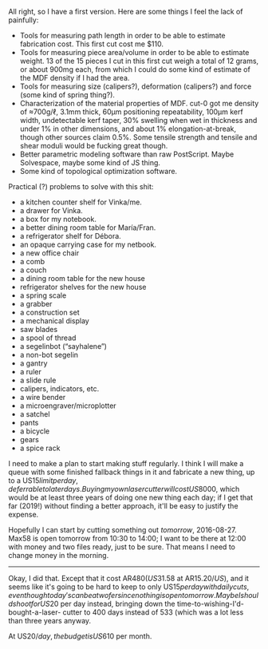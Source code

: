 All right, so I have a first version.  Here are some things I feel the
lack of painfully:

- Tools for measuring path length in order to be able to estimate
  fabrication cost.  This first cut cost me $110.
- Tools for measuring piece area/volume in order to be able to
  estimate weight.  13 of the 15 pieces I cut in this first cut weigh
  a total of 12 grams, or about 900mg each, from which I could do some
  kind of estimate of the MDF density if I had the area.
- Tools for measuring size (calipers?), deformation (calipers?) and
  force (some kind of spring thing?).
- Characterization of the material properties of MDF.  cut-0 got me
  density of ≈700g/ℓ, 3.1mm thick, 60μm positioning repeatability,
  100μm kerf width, undetectable kerf taper, 30% swelling when wet in
  thickness and under 1% in other dimensions, and about 1%
  elongation-at-break, though other sources claim 0.5%.  Some tensile
  strength and tensile and shear moduli would be fucking great though.
- Better parametric modeling software than raw PostScript.  Maybe
  Solvespace, maybe some kind of JS thing.
- Some kind of topological optimization software.

Practical (?) problems to solve with this shit:

- a kitchen counter shelf for Vinka/me.
- a drawer for Vinka.
- a box for my notebook.
- a better dining room table for María/Fran.
- a refrigerator shelf for Débora.
- an opaque carrying case for my netbook.
- a new office chair
- a comb
- a couch
- a dining room table for the new house
- refrigerator shelves for the new house
- a spring scale
- a grabber
- a construction set
- a mechanical display
- saw blades
- a spool of thread
- a segelinbot (“sayhalene”)
- a non-bot segelin
- a gantry
- a ruler
- a slide rule
- calipers, indicators, etc.
- a wire bender
- a microengraver/microplotter
- a satchel
- pants
- a bicycle
- gears
- a spice rack

I need to make a plan to start making stuff regularly.  I think I will
make a queue with some finished fallback things in it and fabricate a
new thing, up to a US$15 limit per day, deferrable to later days.
Buying my own laser cutter will cost US$8000, which would be at least
three years of doing one new thing each day; if I get that far (2019!)
without finding a better approach, it'll be easy to justify the
expense.

Hopefully I can start by cutting something out *tomorrow*, 2016-08-27.
Max58 is open tomorrow from 10:30 to 14:00; I want to be there at
12:00 with money and two files ready, just to be sure.  That means I
need to change money in the morning.

***

Okay, I did that.  Except that it cost AR$480 (US$31.58 at
AR$15.20/US$), and it seems like it's going to be hard to keep to only
US$15 per day with daily cuts, even though today's can be a twofer
since nothing is open tomorrow.  Maybe I should shoot for US$20 per
day instead, bringing down the time-to-wishing-I'd-bought-a-laser-
cutter to 400 days instead of 533 (which was a lot less than three
years anyway.

At US$20/day, the budget is US$610 per month.